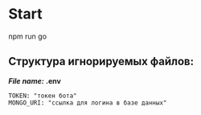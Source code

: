 # Start
npm run go

## Структура игнорируемых файлов:
***File name:*** **.env**
```
TOKEN: "токен бота"  
MONGO_URI: "ссылка для логина в базе данных"
